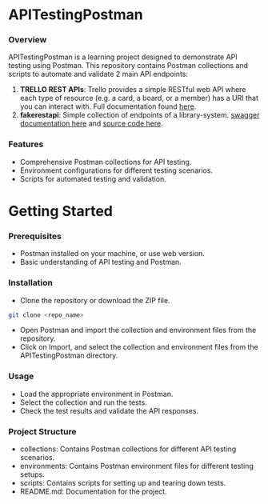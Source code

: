# APITestingPostman
### Overview
APITestingPostman is a learning project designed to demonstrate API testing using Postman. This repository contains Postman collections and scripts to automate and validate 2 main API endpoints:

1. **TRELLO REST APIs**: Trello provides a simple RESTful web API where each type of resource (e.g. a card, a board, or a member) has a URI that you can interact with. Full documentation found [here](https://developer.atlassian.com/cloud/trello/rest/api-group-boards/#api-boards-id-memberships-get).
2. **fakerestapi**: Simple collection of endpoints of a library-system. [swagger documentation here](https://fakerestapi.azurewebsites.net/index.html) and [source code here](https://github.com/kasuken/fakerestapi/tree/3da2fc66d9efed380ac5e80e51bb0503de23f91d).

### Features
- Comprehensive Postman collections for API testing.
- Environment configurations for different testing scenarios.
- Scripts for automated testing and validation.
# Getting Started
### Prerequisites
- Postman installed on your machine, or use web version.
- Basic understanding of API testing and Postman.
### Installation
- Clone the repository or download the ZIP file.
```sh
git clone <repo_name>
```
- Open Postman and import the collection and environment files from the repository.
- Click on Import, and select the collection and environment files from the APITestingPostman directory.
### Usage
- Load the appropriate environment in Postman.
- Select the collection and run the tests.
- Check the test results and validate the API responses.
### Project Structure
- collections: Contains Postman collections for different API testing scenarios.
- environments: Contains Postman environment files for different testing setups.
- scripts: Contains scripts for setting up and tearing down tests.
- README.md: Documentation for the project.
